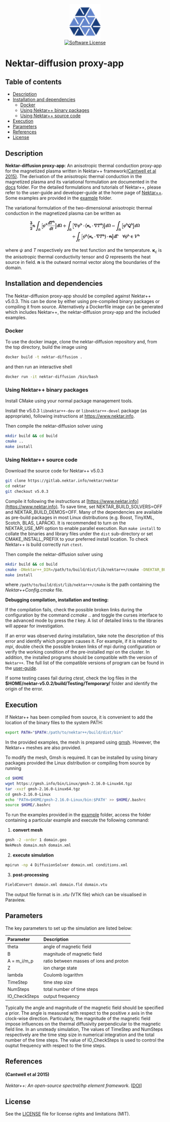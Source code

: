 <div align="center">
  <a href="https://www.nektar.info/" target="_blank" >
    <img alt="Nektar++ diffusion" src="readme/icon-blue.png" width="100" />
  </a>
</div>
<div align="center">
  <a href="https://gitlab.nektar.info/neptune/nektar-diffusion/-/tree/steady_b/LICENSE.txt" target="_blank">
    <img alt="Software License" src="https://img.shields.io/badge/license-MIT-brightgreen.svg?style=flat-square">
  </a>
</div>

<h1>Nektar-diffusion proxy-app</h1>

## Table of contents

  * [Description](#description)
  * [Installation and dependencies](#installation-and-dependencies)
    * [Docker](#docker)
    * [Using Nektar++ binary packages](#using-nektar-binary-packages)
    * [Using Nektar++ source code](#using-nektar-source-code)
  * [Execution](#execution)
  * [Parameters](#parameters)
  * [References](#references)
  * [License](#license)

## Description
**Nektar-diffusion proxy-app**: An anisotropic thermal conduction proxy-app for the magnetized plasma written in Nektar++ framework[(Cantwell et al 2015)](#cantwell-et-al-2015). The derivation of the anisotropic thermal conduction in the magnetized plasma and its variational formulation are documented in the [docs](https://gitlab.nektar.info/neptune/nektar-diffusion/-/tree/steady_b/docs) folder. For the detailed formulations and tutorials of Nektar++, please refer to the user-guide and developer-guide at the home page of [Nektar++](https://www.nektar.info/). Some examples are provided in the [example](https://gitlab.nektar.info/neptune/nektar-diffusion/-/tree/steady_b/example) folder. 

The variational formulation of the two-dimensional anisotropic thermal conduction in the magnetized plasma can be written as

<div align="center">
  <a href="https://gitlab.nektar.info/neptune/nektar-diffusion/-/tree/steady_b/docs" target="_blank" >
    <img alt="variational_formulation" src="readme/equation.jpg" width="350" />
  </a>
</div>

where $`\psi`$ and $`T`$ respectively are the test function and the temperature. $`\bm{\kappa}_c`$ is the anisotropic thermal conductivity tensor and $`Q`$ represents the heat source in field. $`\bm{n}`$ is the outward normal vector along the boundaries of the domain.


## Installation and dependencies
The Nektar-diffusion proxy-app should be compiled against Nektar++ v5.0.3. This can be done by either using pre-compiled binary packages or compiling it from source. Alternatively a Dockerfile image can be generated which includes Nektar++, the nektar-diffusion proxy-app and the included examples.

### Docker
To use the docker image, clone the nektar-diffusion repository and, from the top directory, build the image using
```bash
docker build -t nektar-diffusion .
```
and then run an interactive shell
```bash
docker run -it nektar-diffusion /bin/bash
```

### Using Nektar++ binary packages
Install CMake using your normal package management tools.

Install the v5.0.3 `libnektar++-dev` or `libnektar++-devel` package (as appropriate), following instructions at https://www.nektar.info.

Then compile the nektar-diffusion solver using
```bash
mkdir build && cd build
cmake ..
make install
```

### Using Nektar++ source code
Download the source code for Nektar++ v5.0.3
```bash
git clone https://gitlab.nektar.info/nektar/nektar
cd nektar
git checkout v5.0.3
```
Compile it following the instructions at [https://www.nektar.info](https://www.nektar.info). To save time, set NEKTAR_BUILD_SOLVERS=OFF and NEKTAR_BUILD_DEMOS=OFF. Many of the dependencies are available as pre-build packages in most Linux distributions (e.g. Boost, TinyXML, Scotch, BLAS, LAPACK). It is recommended to turn on the NEKTAR_USE_MPI option to enable parallel execution. Run `make install` to collate the binaries and library files under the `dist` sub-directory or set CMAKE_INSTALL_PREFIX to your preferred install location. To check Nektar++ is build correctly run `ctest`.

Then compile the nektar-diffusion solver using
```bash
mkdir build && cd build
cmake -DNektar++_DIR=/path/to/build/dist/lib/nektar++/cmake -DNEKTAR_BUILD_DOCS=ON ..
make install
```
where `/path/to/build/dist/lib/nektar++/cmake` is the path containing the *Nektar++Config.cmake* file.

**Debugging compilation, installation and testing:**

If the compilation fails, check the possible broken links during the configuration by the command *ccmake ..* and toggle the curses interface to the advanced mode by press the *t* key. A list of detailed links to the libraries will appear for investigation.

If an error was observed during installation, take note the description of this error and identify which program causes it. For example, if it is related to *mpi*, double check the possible broken links of mpi during configuration or verify the working condition of the pre-installed *mpi* on the cluster. In addition, the installed programs should be compatible with the version of `Nektar++`. The full list of the compatible versions of program can be found in the [user-guide](https://www.nektar.info/getting-started/documentation/).

If some testing cases fail during *ctest*, check the log files in the **$HOME/nektar-v5.0.2/build/Testing/Temporary/** folder and identify the origin of the error.

## Execution
If Nektar++ has been compiled from source, it is convenient to add the location of the binary files to the system PATH:
```bash
export PATH="$PATH:/path/to/nektar++/build/dist/bin"
```

In the provided examples, the mesh is prepared using [gmsh](https://gmsh.info/). However, the Nektar++ meshes are also provided.

To modify the mesh, Gmsh is required. It can be installed by using binary packages provided the Linux distribution or compiling from source by running

```bash
cd $HOME
wget https://gmsh.info/bin/Linux/gmsh-2.16.0-Linux64.tgz
tar -xvzf gmsh-2.16.0-Linux64.tgz
cd gmsh-2.16.0-Linux
echo 'PATH=$HOME/gmsh-2.16.0-Linux/bin:$PATH' >> $HOME/.bashrc
source $HOME/.bashrc
```

To run the examples provided in the [example](https://gitlab.nektar.info/neptune/nektar-diffusion/-/tree/steady_b/example) folder, access the folder containing a particular example and execute the following command:

1. **convert mesh**

```bash
gmsh -2 -order 1 domain.geo
NekMesh domain.msh domain.xml
```

2. **execute simulation**

```bash
mpirun -np 4 DiffusionSolver domain.xml conditions.xml
```

3. **post-processing**

```bash
FieldConvert domain.xml domain.fld domain.vtu
```
The output file format is in *.vtu* (VTK file) which can be visualised in Paraview.

## Parameters
The key parameters to set up the simulation are listed below:

<div align="center">

| Parameter | Description |
| :---      | :---        |
| theta | angle of magnetic field  |
| B | magnitude of magnetic field |
| A = m_i/m_p | ratio between masses of ions and proton |
| Z | ion charge state |
| lambda | Coulomb logarithm |
| TimeStep | time step size |
| NumSteps | total number of time steps |
| IO_CheckSteps | output frequency |

</div>

Typically the angle and magnitude of the magnetic field should be specified a prior. The angle is measured with respect to the positive $`x`$ axis in the clock-wise direction. Particularly, the magnitude of the magnetic field impose influences on the thermal diffusivity perpendicular to the magnetic field line. In an unsteady simulation, The values of TimeStep and NumSteps respectively are the time step size in numerical integration and the total number of the time steps. The value of IO_CheckSteps is used to control the ouptut frequency with respect to the time steps.



## References

#### (Cantwell et al 2015) 
*Nektar++: An open-source spectral/hp
element framework.* [[DOI](https://doi.org/10.1016/j.cpc.2015.02.008)]

## License

See the [LICENSE](LICENSE.txt) file for license rights and limitations (MIT).

